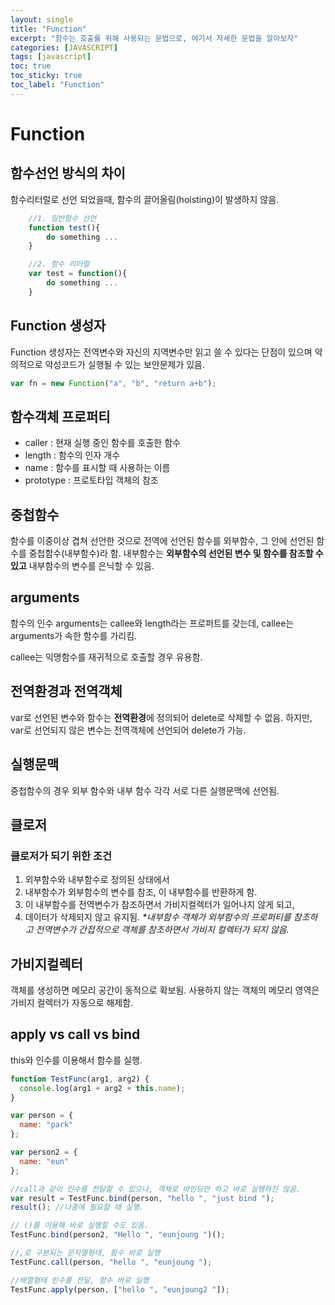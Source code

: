 ```yaml
---
layout: single
title: "Function"
excerpt: "함수는 호출를 위해 사용되는 문법으로, 여기서 자세한 문법을 알아보자"
categories: [JAVASCRIPT]
tags: [javascript]
toc: true
toc_sticky: true
toc_label: "Function"
---
```


# Function

## 함수선언 방식의 차이

함수리터럴로 선언 되었을때, 함수의 끌어올림(hoisting)이 발생하지 않음.

```javascript
    //1. 일반함수 선언
    function test(){
        do something ...
    }

    //2. 함수 리터럴
    var test = function(){
        do something ...
    }
```

## Function 생성자

Function 생성자는 전역변수와 자신의 지역변수만 읽고 쓸 수 있다는 단점이 있으며 악의적으로 악성코드가 실행될 수 있는 보안문제가 있음.

```javascript
var fn = new Function("a", "b", "return a+b");
```

## 함수객체 프로퍼티

- caller : 현재 실행 중인 함수를 호출한 함수
- length : 함수의 인자 개수
- name : 함수를 표시할 때 사용하는 이름
- prototype : 프로토타입 객체의 참조

## 중첩함수

함수를 이중이상 겹쳐 선언한 것으로 전역에 선언된 함수를 외부함수, 그 안에 선언된 함수를 중첩함수(내부함수)라 함.
내부함수는 **외부함수의 선언된 변수 및 함수를 참조할 수 있고** 내부함수의 변수를 은닉할 수 있음.

## arguments

함수의 인수 arguments는 callee와 length라는 프로퍼트를 갖는데, callee는 arguments가 속한 함수를 가리킴.

callee는 익명함수를 재귀적으로 호출할 경우 유용함.

## 전역환경과 전역객체

var로 선언된 변수와 함수는 **전역환경**에 정의되어 delete로 삭제할 수 없음.
하지만, var로 선언되지 않은 변수는 전역객체에 선언되어 delete가 가능.

## 실행문맥

중첩함수의 경우 외부 함수와 내부 함수 각각 서로 다른 실행문맥에 선언됨.

## 클로저

### 클로저가 되기 위한 조건

1. 외부함수와 내부함수로 정의된 상태에서
2. 내부함수가 외부함수의 변수를 참조, 이 내부함수를 반환하게 함.
3. 이 내부함수를 전역변수가 참조하면서 가비지컬렉터가 일어나지 않게 되고,
4. 데이터가 삭제되지 않고 유지됨.
   _\*내부함수 객체가 외부함수의 프로퍼티를 참조하고 전역변수가 간접적으로 객체를 참조하면서 가비지 컬렉터가 되지 않음._

## 가비지컬렉터

객체를 생성하면 메모리 공간이 동적으로 확보됨. 사용하지 않는 객체의 메모리 영역은 가비지 컬렉터가 자동으로 해제함.

## apply vs call vs bind

this와 인수를 이용해서 함수를 실행.

```javascript
function TestFunc(arg1, arg2) {
  console.log(arg1 + arg2 + this.name);
}

var person = {
  name: "park"
};

var person2 = {
  name: "eun"
};

//call과 같이 인수를 전달할 수 있으나, 객체로 바인딩만 하고 바로 실행하진 않음.
var result = TestFunc.bind(person, "hello ", "just bind ");
result(); //나중에 필요할 때 실행.

// ()를 이용해 바로 실행할 수도 있음.
TestFunc.bind(person2, "Hello ", "eunjoung ")();

//,로 구분되는 문자열형태, 함수 바로 실행
TestFunc.call(person, "hello ", "eunjoung ");

//배열형태 인수를 전달, 함수 바로 실행
TestFunc.apply(person, ["hello ", "eunjoung2 "]);
```

